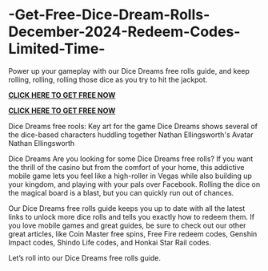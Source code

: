 # -Get-Free-Dice-Dream-Rolls-December-2024-Redeem-Codes-Limited-Time-
Power up your gameplay with our Dice Dreams free rolls guide, and keep rolling, rolling, rolling those dice as you try to hit the jackpot.


**[CLICK HERE TO GET FREE NOW](https://offer.tq24k.com/dicedreams/)**

**[CLICK HERE TO GET FREE NOW](https://offer.tq24k.com/all-gift-card/)**


Dice Dreams free rools: Key art for the game Dice Dreams shows several of the dice-based characters huddling together
Nathan Ellingsworth's Avatar
Nathan Ellingsworth


Dice Dreams
Are you looking for some Dice Dreams free rolls? If you want the thrill of the casino but from the comfort of your home, this addictive mobile game lets you feel like a high-roller in Vegas while also building up your kingdom, and playing with your pals over Facebook. Rolling the dice on the magical board is a blast, but you can quickly run out of chances.


Our Dice Dreams free rolls guide keeps you up to date with all the latest links to unlock more dice rolls and tells you exactly how to redeem them. If you love mobile games and great guides, be sure to check out our other great articles, like Coin Master free spins, Free Fire redeem codes, Genshin Impact codes, Shindo Life codes, and Honkai Star Rail codes.

Let’s roll into our Dice Dreams free rolls guide.
